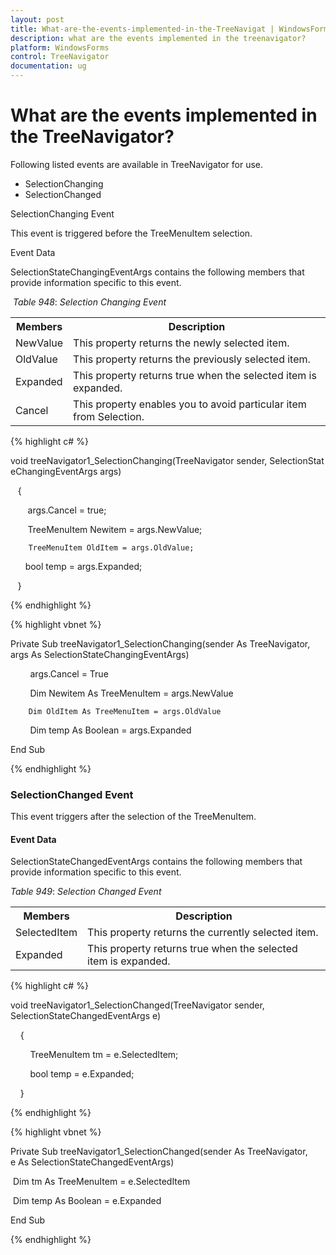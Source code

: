 ```yaml
---
layout: post
title: What-are-the-events-implemented-in-the-TreeNavigat | WindowsForms | Syncfusion
description: what are the events implemented in the treenavigator?
platform: WindowsForms
control: TreeNavigator
documentation: ug
---
```


# What are the events implemented in the TreeNavigator?

Following listed events are available in TreeNavigator for use.

* SelectionChanging
* SelectionChanged

SelectionChanging Event

This event is triggered before the TreeMenuItem selection.

Event Data

SelectionStateChangingEventArgs contains the following members that provide information specific to this event.

 _Table_ _948_: _Selection Changing Event_

<table>
<tr>
<th>
Members</th><th>
Description</th></tr>
<tr>
<td>
NewValue</td><td>
This property returns the newly selected item.</td></tr>
<tr>
<td>
OldValue</td><td>
This property returns the previously selected item.</td></tr>
<tr>
<td>
Expanded</td><td>
This property returns true when the selected item is expanded.</td></tr>
<tr>
<td>
Cancel</td><td>
This property enables you to avoid particular item from Selection.</td></tr>
</table>


{% highlight c# %}



void treeNavigator1_SelectionChanging(TreeNavigator sender, SelectionStateChangingEventArgs args)

   {

       args.Cancel = true;

       TreeMenuItem Newitem = args.NewValue;

        TreeMenuItem OldItem = args.OldValue;

       bool temp = args.Expanded;

   }


{% endhighlight %}


{% highlight vbnet %}



Private Sub treeNavigator1_SelectionChanging(sender As TreeNavigator, args As SelectionStateChangingEventArgs)



        args.Cancel = True

        Dim Newitem As TreeMenuItem = args.NewValue

        Dim OldItem As TreeMenuItem = args.OldValue

        Dim temp As Boolean = args.Expanded



End Sub


{% endhighlight %}


### SelectionChanged Event

This event triggers after the selection of the TreeMenuItem.

#### Event Data

SelectionStateChangedEventArgs contains the following members that provide information specific to this event.

_Table_ _949_: _Selection Changed Event_

<table>
<tr>
<th>
Members</th><th>
Description</th></tr>
<tr>
<td>
SelectedItem</td><td>
This property returns the currently selected item.</td></tr>
<tr>
<td>
Expanded</td><td>
This property returns true when the selected item is expanded.</td></tr>
</table>


{% highlight c# %}



void treeNavigator1_SelectionChanged(TreeNavigator sender, SelectionStateChangedEventArgs e)

    {

        TreeMenuItem tm = e.SelectedItem;

        bool temp = e.Expanded;

    }

{% endhighlight %}

{% highlight vbnet %}



Private Sub treeNavigator1_SelectionChanged(sender As TreeNavigator, e As SelectionStateChangedEventArgs)



   Dim tm As TreeMenuItem = e.SelectedItem

   Dim temp As Boolean = e.Expanded



End Sub

{% endhighlight %}

